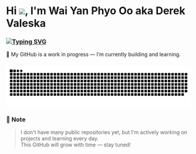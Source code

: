 <h1 align="left">Hi <img src="https://raw.githubusercontent.com/MartinHeinz/MartinHeinz/master/wave.gif" width="30px">, I'm Wai Yan Phyo Oo aka Derek Valeska</h1>
<h3 align="left"><a href="https://git.io/typing-svg"><img src="https://readme-typing-svg.demolab.com?font=Fira+Code&duration=4000&pause=1000&width=600&lines=Aspiring+Full-Stack+Developer++%7C+Based+in+Myanmar" alt="Typing SVG" /></a></h3>

<p align="left">
  🚧 My GitHub is a work in progress — I’m currently building and learning.  
</p>



###

<div align="left">
</div>

###

<div align="left">
</div>

###

<p align="left"></p>

###

<div align="left">
</div>

###
<picture>
  <source media="(prefers-color-scheme: dark)" srcset="https://raw.githubusercontent.com/waiyanphyooo21/waiyanphyooo21/output/github-snake-dark.svg" />
  <source media="(prefers-color-scheme: light)" srcset="https://raw.githubusercontent.com/waiyanphyooo21/waiyanphyooo21/output/github-snake.svg" />
  <img alt="github-snake" src="https://raw.githubusercontent.com/waiyanphyooo21/waiyanphyooo21/output/github-snake.svg" />
</picture>

### 📌 Note

> I don't have many public repositories yet, but I'm actively working on projects and learning every day.  
> This GitHub will grow with time — stay tuned!

###
